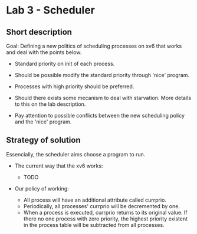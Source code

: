 # Lab 3 - Scheduler

## Short description

Goal: Defining a new politics of scheduling processes on xv6 that works and deal with the points below.

- Standard priority on init of each process. 

- Should be possible modify the standard priority through 'nice' program.

- Processes with high priority should be preferred.

- Should there exists some mecanism to deal with starvation. More details to this on the lab description. 

- Pay attention to possible conflicts between the new scheduling policy and the 'nice' program.

## Strategy of solution 

Essencially, the scheduler aims choose a program to run. 

- The current way that the xv6 works:
  - TODO

- Our policy of working:
  - All process will have an additional attribute called currprio.
  - Periodically, all processes' currprio will be decremented by one.
  - When a process is executed, currprio returns to its original value.
  If there no one process with zero priority, the highest priority existent in the process table will be subtracted from all processes.
  
